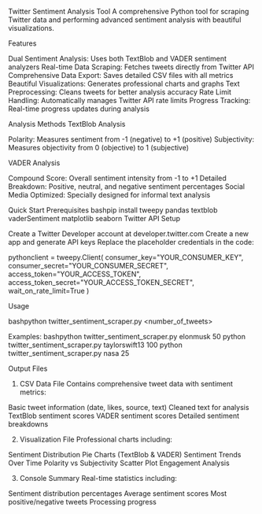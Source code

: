  Twitter Sentiment Analysis Tool
A comprehensive Python tool for scraping Twitter data and performing advanced sentiment analysis with beautiful visualizations.

Features

Dual Sentiment Analysis: Uses both TextBlob and VADER sentiment analyzers
Real-time Data Scraping: Fetches tweets directly from Twitter API
Comprehensive Data Export: Saves detailed CSV files with all metrics
Beautiful Visualizations: Generates professional charts and graphs
Text Preprocessing: Cleans tweets for better analysis accuracy
Rate Limit Handling: Automatically manages Twitter API rate limits
Progress Tracking: Real-time progress updates during analysis

 Analysis Methods
TextBlob Analysis

Polarity: Measures sentiment from -1 (negative) to +1 (positive)
Subjectivity: Measures objectivity from 0 (objective) to 1 (subjective)

VADER Analysis

Compound Score: Overall sentiment intensity from -1 to +1
Detailed Breakdown: Positive, neutral, and negative sentiment percentages
Social Media Optimized: Specially designed for informal text analysis

 Quick Start
Prerequisites
bashpip install tweepy pandas textblob vaderSentiment matplotlib seaborn
Twitter API Setup

Create a Twitter Developer account at developer.twitter.com
Create a new app and generate API keys
Replace the placeholder credentials in the code:

pythonclient = tweepy.Client(
    consumer_key="YOUR_CONSUMER_KEY",
    consumer_secret="YOUR_CONSUMER_SECRET",
    access_token="YOUR_ACCESS_TOKEN",
    access_token_secret="YOUR_ACCESS_TOKEN_SECRET",
    wait_on_rate_limit=True
)

Usage

bashpython twitter_sentiment_scraper.py <username> <number_of_tweets>

Examples:
bashpython twitter_sentiment_scraper.py elonmusk 50
python twitter_sentiment_scraper.py taylorswift13 100
python twitter_sentiment_scraper.py nasa 25

Output Files
1. CSV Data File
Contains comprehensive tweet data with sentiment metrics:

Basic tweet information (date, likes, source, text)
Cleaned text for analysis
TextBlob sentiment scores
VADER sentiment scores
Detailed sentiment breakdowns

2. Visualization File
Professional charts including:

Sentiment Distribution Pie Charts (TextBlob & VADER)
Sentiment Trends Over Time
Polarity vs Subjectivity Scatter Plot
Engagement Analysis

3. Console Summary
Real-time statistics including:

Sentiment distribution percentages
Average sentiment scores
Most positive/negative tweets
Processing progress
